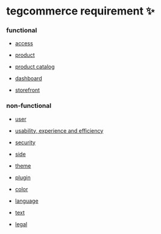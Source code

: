 # tegcommerce requirement ✨

### functional

* [access](https://github.com/tegcommerce/tegcommerce-requirement/blob/master/page/access.md)

* [product](https://github.com/tegcommerce/tegcommerce-requirement/blob/master/page/product.md)

* [product catalog](https://github.com/tegcommerce/tegcommerce-requirement/blob/master/page/product-catalog.md)

* [dashboard]()

* [storefront]()
   
### non-functional

* [user](https://github.com/tegcommerce/tegcommerce-requirement/blob/master/page/user.md)

* [usability, experience and efficiency](https://github.com/tegcommerce/tegcommerce-requirement/blob/master/page/usability-experience-efficiency.md)
  
* [security](https://github.com/tegcommerce/tegcommerce-requirement/blob/master/page/security.md)

* [side](https://github.com/tegcommerce/tegcommerce-requirement/blob/master/page/side.md)

* [theme](https://github.com/tegcommerce/tegcommerce-requirement/blob/master/page/theme.md)

* [plugin](https://github.com/tegcommerce/tegcommerce-requirement/blob/master/page/plugin.md)
  
* [color](https://github.com/tegcommerce/tegcommerce-requirement/blob/master/page/color.md)

* [language](https://github.com/tegcommerce/tegcommerce-requirement/blob/master/page/language.md)

* [text](https://github.com/tegcommerce/tegcommerce-requirement/blob/master/page/text.md)

* [legal](https://github.com/tegcommerce/tegcommerce-requirement/blob/master/page/legal.md)

